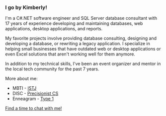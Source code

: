 ### I go by Kimberly!

I'm a C#.NET software engineer and SQL Server database consultant with 17 years of experience developing and maintaining databases, web applications, desktop applications, and reports.

My favorite projects involve providing database consulting, designing and developing a database, or rewriting a legacy application. I specialize in helping small businesses that have outdated web or desktop applications or even Excel solutions that aren't working well for them anymore. 

In addition to my technical skills, I’ve been an event organizer and mentor in the local tech community for the past 7 years.

More about me:
* MBTI - [ISTJ](https://www.16personalities.com/istj-personality)
* DISC - [Precisionist CS](https://www.discprofile.com/what-is-disc/disc-styles/conscientiousness)
* Enneagram - [Type 1](https://www.enneagraminstitute.com/type-1)

[Find a time to chat with me!](https://calendly.com/kacollins/chat)

